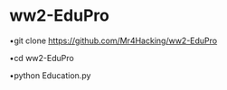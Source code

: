 # ww2-EduPro




•git clone https://github.com/Mr4Hacking/ww2-EduPro








•cd ww2-EduPro





•python Education.py
